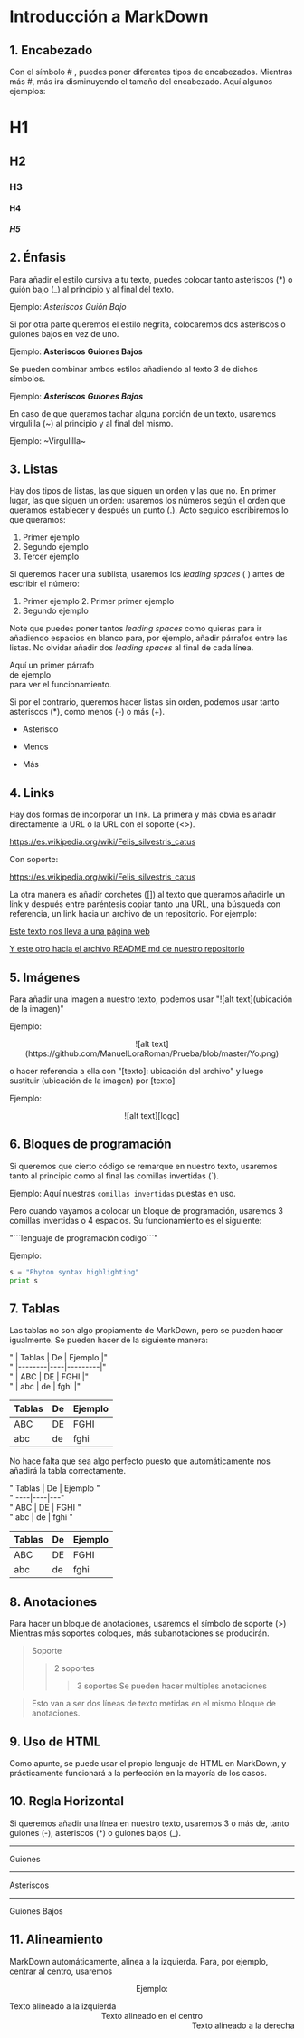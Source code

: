 # Introducción a MarkDown

## 1. Encabezado

Con el símbolo # , puedes poner diferentes tipos de encabezados. Mientras más #,
más irá disminuyendo el tamaño del encabezado. Aquí algunos ejemplos:

# H1
## H2
### H3
#### H4
##### H5

## 2. Énfasis

Para añadir el estilo cursiva a tu texto, puedes colocar tanto asteriscos (*) o
guión bajo (_) al principio y al final del texto.

Ejemplo: *Asteriscos* _Guión Bajo_

Si por otra parte queremos el estilo negrita, colocaremos dos asteriscos o 
guiones bajos en vez de uno.

Ejemplo: **Asteriscos** __Guiones Bajos__

Se pueden combinar ambos estilos añadiendo al texto 3 de dichos símbolos.

Ejemplo: ***Asteriscos*** ___Guiones Bajos___

En caso de que queramos tachar alguna porción de un texto, usaremos
virgulilla (~) al principio y al final del mismo.

Ejemplo: ~Virgulilla~  

## 3. Listas

Hay dos tipos de listas, las que siguen un orden y las que no. En primer lugar,
las que siguen un orden: usaremos los números según el orden que queramos
establecer y después un punto (.). Acto seguido escribiremos lo que queramos:

1. Primer ejemplo
2. Segundo ejemplo
3. Tercer ejemplo

Si queremos hacer una sublista, usaremos los *leading spaces* (  ) antes de escribir
el número:

1. Primer ejemplo
   2. Primer primer ejemplo  
3. Segundo ejemplo

Note que puedes poner tantos *leading spaces* como quieras para ir añadiendo 
espacios en blanco para, por ejemplo, añadir párrafos entre las listas.
No olvidar añadir dos *leading spaces* al final de cada línea.

  Aquí un primer párrafo  
  de ejemplo  
  para ver el funcionamiento.  

Si por el contrario, queremos hacer listas sin orden, podemos usar tanto
asteriscos (*), como menos (-) o más (+).

* Asterisco

- Menos

+ Más

## 4. Links

Hay dos formas de incorporar un link. La primera y más obvia es añadir 
directamente la URL o la URL con el soporte (<>).

https://es.wikipedia.org/wiki/Felis_silvestris_catus

Con soporte:

<https://es.wikipedia.org/wiki/Felis_silvestris_catus>

La otra manera es añadir corchetes ([]) al texto que queramos añadirle un link
y después entre paréntesis copiar tanto una URL, una búsqueda con referencia,
un link hacia un archivo de un repositorio. Por ejemplo:

[Este texto nos lleva a una página web](https://es.wikipedia.org/wiki/Felis_silvestris_catus)

[Y este otro hacia el archivo README.md de nuestro repositorio](./README.md)

## 5. Imágenes

Para añadir una imagen a nuestro texto, podemos usar
"![alt text](ubicación de la imagen)"

Ejemplo:

<div align="center"> ![alt text](https://github.com/ManuelLoraRoman/Prueba/blob/master/Yo.png) </div>  

o hacer referencia a ella con "[texto]: ubicación del archivo" y luego
sustituir (ubicación de la imagen) por [texto]

Ejemplo:

[logo]: https://github.com/ManuelLoraRoman/Prueba/blob/master/Yo.png

<div align="center"> ![alt text][logo] </div>  


## 6. Bloques de programación


Si queremos que cierto código se remarque en nuestro texto, usaremos tanto al
principio como al final las comillas invertidas (`).

Ejemplo: Aquí nuestras `comillas invertidas` puestas en uso.


Pero cuando vayamos a colocar un bloque de programación, usaremos 3 comillas
invertidas o 4 espacios. Su funcionamiento es el siguiente: 


"\`\`\`lenguaje de programación
código\`\`\`"


Ejemplo: 

```python
s = "Phyton syntax highlighting"
print s
```

## 7. Tablas

Las tablas no son algo propiamente de MarkDown, pero se pueden hacer igualmente.
Se pueden hacer de la siguiente manera:

   " | Tablas | De | Ejemplo |"  
   " |--------|----|---------|"  
   " |  ABC   | DE |  FGHI   |"  
   " |  abc   | de |  fghi   |"  

| Tablas | De | Ejemplo |
|--------|----|---------|
|  ABC   | DE |  FGHI   |
|  abc   | de |  fghi   |

No hace falta que sea algo perfecto puesto que automáticamente nos añadirá la
tabla correctamente.

   "  Tablas | De | Ejemplo "  
   " ----|----|---"  
   "   ABC   | DE |  FGHI   "  
   "   abc   | de |  fghi   "  

Tablas | De | Ejemplo
----|----|---
ABC   | DE |  FGHI
abc   | de |  fghi

## 8. Anotaciones

Para hacer un bloque de anotaciones, usaremos el símbolo de soporte (>)
Mientras más soportes coloques, más subanotaciones se producirán.

> Soporte
>> 2 soportes
>>> 3 soportes
Se pueden hacer múltiples anotaciones

> Esto van a ser dos líneas de texto
> metidas en el mismo bloque de anotaciones.

## 9. Uso de HTML

Como apunte, se puede usar el propio lenguaje de HTML en MarkDown, y prácticamente
funcionará a la perfección en la mayoría de los casos.

## 10. Regla Horizontal

Si queremos añadir una línea en nuestro texto, usaremos 3 o más de, tanto guiones (-),
asteriscos (*) o guiones bajos (_).


-----------------

Guiones


*****************


Asteriscos

_________________


Guiones Bajos

## 11. Alineamiento

MarkDown automáticamente, alinea a la izquierda. Para, por ejemplo, centrar al centro,
usaremos <div align="center">

Ejemplo:

<div align="left"> Texto alineado a la izquierda </div>

<div align="center"> Texto alineado en el centro </div>

<div align="right"> Texto alineado a la derecha </div>
